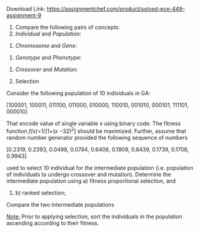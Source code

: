 Download Link: https://assignmentchef.com/product/solved-ece-449-assignment-9
<br>
<ol>

 <li> Compare the following pairs of concepts:</li>

 <li><em>Individual</em> and <em>Population</em>:</li>

</ol>




<ol>

 <li><em>Chromosome</em> and <em>Gene</em>:</li>

</ol>




<ol>

 <li><em>Genotype</em> and <em>Phenotype</em>:</li>

</ol>




<ol>

 <li><em>Crossover</em> and <em>Mutation</em>:</li>

</ol>




<ol start="2">

 <li>Selection</li>

</ol>

Consider the following population of 10 individuals in GA:

[100001, 100011, 011100, 011000, 010000, 110010, 001010, 000101, 111101, 000010]




That encode value of single variable <em>x</em> using binary code. The fitness function <em>f(x)=</em>1/[1<em>+</em>(<em>x </em>−32)<sup>2</sup>] should be maximized. Further, assume that random number generator provided the following sequence of numbers

[0.2319, 0.2393, 0.0498, 0.0784, 0.6408, 0.1909, 0.8439, 0.1739, 0.1708, 0.9943]

used to select 10 individual for the intermediate population (i.e. population of individuals to undergo crossover and mutation). Determine the intermediate population using  a) fitness proportional selection, and

<ol>

 <li>b) ranked selection;</li>

</ol>

Compare the two intermediate populations

<u>Note:</u> Prior to applying selection, sort the individuals in the population ascending according to their fitness.


